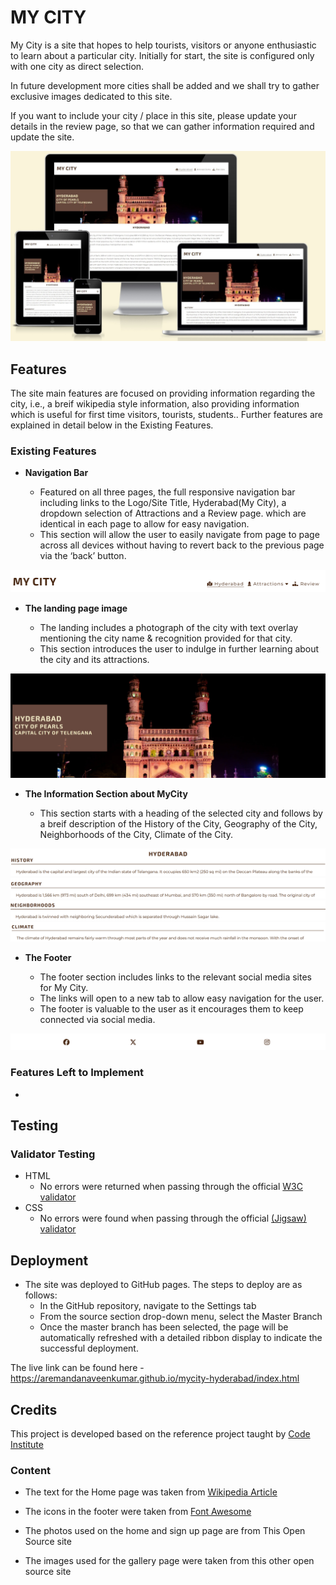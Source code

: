 # MY CITY

My City is a site that hopes to help tourists, visitors or anyone enthusiastic to learn about a particular city. Initially for start, the site is configured only with one city as direct selection.

In future development more cities shall be added and we shall try to gather exclusive images dedicated to this site.

If you want to include your city / place in this site, please update your details in the review page, so that we can gather information required and update the site.

![Mockup Screenshot](docs/mockup_screenshot_home.jpeg)

## Features 

The site main features are focused on providing information regarding the city, i.e., a breif wikipedia style information, also providing information which is useful for first time visitors, tourists, students.. Further features are explained in detail below in the Existing Features.

### Existing Features

- __Navigation Bar__

  - Featured on all three pages, the full responsive navigation bar including links to the Logo/Site Title, Hyderabad(My City), a dropdown selection of Attractions and a Review page. which are identical in each page to allow for easy navigation.
  - This section will allow the user to easily navigate from page to page across all devices without having to revert back to the previous page via the ‘back’ button. 
  
![Navigation Bar Screenshot](docs/navigation_bar.png)

- __The landing page image__

  - The landing includes a photograph of the city with text overlay mentioning the city name & recognition provided for that city. 
  - This section introduces the user to indulge in further learning about the city and its attractions.

![Landing Page Screenshot](docs/landing_page.png)

- __The Information Section about MyCity__

  - This section starts with a heading of the selected city and follows by a breif description of the History of the City, Geography of the City, Neighborhoods of the City, Climate of the City.

![History Screenshot](docs/history.png)
![Geography Screenshot](docs/geography.png)
![Neighborhoods Screenshot](docs/neighborhoods.png)
![Climate Screenshot](docs/climate.png)

- __The Footer__ 

  - The footer section includes links to the relevant social media sites for My City. 
  - The links will open to a new tab to allow easy navigation for the user. 
  - The footer is valuable to the user as it encourages them to keep connected via social media.

![Footer](docs/footer.png)

### Features Left to Implement

- 

## Testing 




### Validator Testing 

- HTML
  - No errors were returned when passing through the official [W3C validator](https://validator.w3.org/nu/?doc=https%3A%2F%2Fcode-institute-org.github.io%2Flove-running-2.0%2Findex.html)
- CSS
  - No errors were found when passing through the official [(Jigsaw) validator](https://jigsaw.w3.org/css-validator/validator?uri=https%3A%2F%2Fvalidator.w3.org%2Fnu%2F%3Fdoc%3Dhttps%253A%252F%252Fcode-institute-org.github.io%252Flove-running-2.0%252Findex.html&profile=css3svg&usermedium=all&warning=1&vextwarning=&lang=en#css)

## Deployment

- The site was deployed to GitHub pages. The steps to deploy are as follows: 
  - In the GitHub repository, navigate to the Settings tab 
  - From the source section drop-down menu, select the Master Branch
  - Once the master branch has been selected, the page will be automatically refreshed with a detailed ribbon display to indicate the successful deployment. 

The live link can be found here - https://aremandanaveenkumar.github.io/mycity-hyderabad/index.html


## Credits 

This project is developed based on the reference project taught by [Code Institute](https://codeinstitute.net/global/)

### Content 

- The text for the Home page was taken from [Wikipedia Article](https://en.wikipedia.org/wiki/Hyderabad)
- The icons in the footer were taken from [Font Awesome](https://fontawesome.com/)

 
- The photos used on the home and sign up page are from This Open Source site
- The images used for the gallery page were taken from this other open source site


